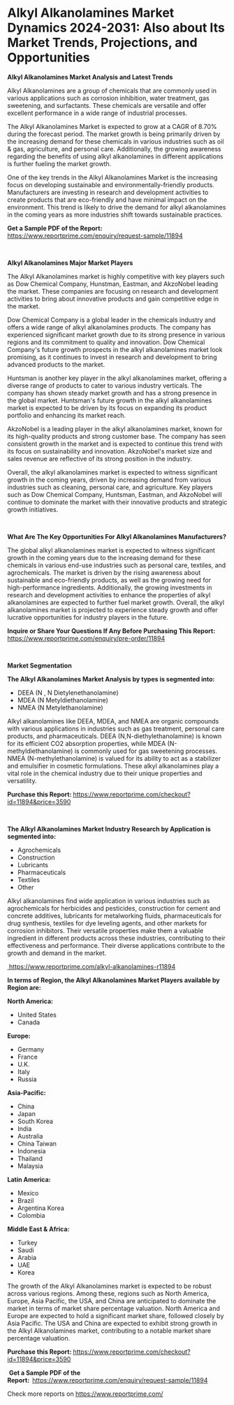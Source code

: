 <p><h1>Alkyl Alkanolamines Market Dynamics 2024-2031: Also about Its Market Trends, Projections, and Opportunities</h1></p><p><strong>Alkyl Alkanolamines Market Analysis and Latest Trends</strong></p>
<p><p>Alkyl Alkanolamines are a group of chemicals that are commonly used in various applications such as corrosion inhibition, water treatment, gas sweetening, and surfactants. These chemicals are versatile and offer excellent performance in a wide range of industrial processes.</p><p>The Alkyl Alkanolamines Market is expected to grow at a CAGR of 8.70% during the forecast period. The market growth is being primarily driven by the increasing demand for these chemicals in various industries such as oil & gas, agriculture, and personal care. Additionally, the growing awareness regarding the benefits of using alkyl alkanolamines in different applications is further fueling the market growth.</p><p>One of the key trends in the Alkyl Alkanolamines Market is the increasing focus on developing sustainable and environmentally-friendly products. Manufacturers are investing in research and development activities to create products that are eco-friendly and have minimal impact on the environment. This trend is likely to drive the demand for alkyl alkanolamines in the coming years as more industries shift towards sustainable practices.</p></p>
<p><strong>Get a Sample PDF of the Report:&nbsp;</strong> <a href="https://www.reportprime.com/enquiry/request-sample/11894">https://www.reportprime.com/enquiry/request-sample/11894</a></p>
<p>&nbsp;</p>
<p><strong>Alkyl Alkanolamines Major Market Players</strong></p>
<p><p>The Alkyl Alkanolamines market is highly competitive with key players such as Dow Chemical Company, Hunstman, Eastman, and AkzoNobel leading the market. These companies are focusing on research and development activities to bring about innovative products and gain competitive edge in the market.</p><p>Dow Chemical Company is a global leader in the chemicals industry and offers a wide range of alkyl alkanolamines products. The company has experienced significant market growth due to its strong presence in various regions and its commitment to quality and innovation. Dow Chemical Company's future growth prospects in the alkyl alkanolamines market look promising, as it continues to invest in research and development to bring advanced products to the market.</p><p>Huntsman is another key player in the alkyl alkanolamines market, offering a diverse range of products to cater to various industry verticals. The company has shown steady market growth and has a strong presence in the global market. Huntsman's future growth in the alkyl alkanolamines market is expected to be driven by its focus on expanding its product portfolio and enhancing its market reach.</p><p>AkzoNobel is a leading player in the alkyl alkanolamines market, known for its high-quality products and strong customer base. The company has seen consistent growth in the market and is expected to continue this trend with its focus on sustainability and innovation. AkzoNobel's market size and sales revenue are reflective of its strong position in the industry.</p><p>Overall, the alkyl alkanolamines market is expected to witness significant growth in the coming years, driven by increasing demand from various industries such as cleaning, personal care, and agriculture. Key players such as Dow Chemical Company, Huntsman, Eastman, and AkzoNobel will continue to dominate the market with their innovative products and strategic growth initiatives.</p></p>
<p>&nbsp;</p>
<p><strong>What Are The Key Opportunities For Alkyl Alkanolamines Manufacturers?</strong></p>
<p><p>The global alkyl alkanolamines market is expected to witness significant growth in the coming years due to the increasing demand for these chemicals in various end-use industries such as personal care, textiles, and agrochemicals. The market is driven by the rising awareness about sustainable and eco-friendly products, as well as the growing need for high-performance ingredients. Additionally, the growing investments in research and development activities to enhance the properties of alkyl alkanolamines are expected to further fuel market growth. Overall, the alkyl alkanolamines market is projected to experience steady growth and offer lucrative opportunities for industry players in the future.</p></p>
<p><strong>Inquire or Share Your Questions If Any Before Purchasing This Report:</strong> <a href="https://www.reportprime.com/enquiry/pre-order/11894">https://www.reportprime.com/enquiry/pre-order/11894</a></p>
<p>&nbsp;</p>
<p><strong>Market Segmentation</strong></p>
<p><strong>The Alkyl Alkanolamines Market Analysis by types is segmented into:</strong></p>
<p><ul><li>DEEA (N , N Dietylenethanolamine)</li><li>MDEA (N Metyldiethanolamine)</li><li>NMEA (N Metylethanolamine)</li></ul></p>
<p><p>Alkyl alkanolamines like DEEA, MDEA, and NMEA are organic compounds with various applications in industries such as gas treatment, personal care products, and pharmaceuticals. DEEA (N,N-diethylethanolamine) is known for its efficient CO2 absorption properties, while MDEA (N-methyldiethanolamine) is commonly used for gas sweetening processes. NMEA (N-methylethanolamine) is valued for its ability to act as a stabilizer and emulsifier in cosmetic formulations. These alkyl alkanolamines play a vital role in the chemical industry due to their unique properties and versatility.</p></p>
<p><strong>Purchase this Report:&nbsp;</strong><a href="https://www.reportprime.com/checkout?id=11894&price=3590">https://www.reportprime.com/checkout?id=11894&price=3590</a></p>
<p>&nbsp;</p>
<p><strong>The Alkyl Alkanolamines Market Industry Research by Application is segmented into:</strong></p>
<p><ul><li>Agrochemicals</li><li>Construction</li><li>Lubricants</li><li>Pharmaceuticals</li><li>Textiles</li><li>Other</li></ul></p>
<p><p>Alkyl alkanolamines find wide application in various industries such as agrochemicals for herbicides and pesticides, construction for cement and concrete additives, lubricants for metalworking fluids, pharmaceuticals for drug synthesis, textiles for dye leveling agents, and other markets for corrosion inhibitors. Their versatile properties make them a valuable ingredient in different products across these industries, contributing to their effectiveness and performance. Their diverse applications contribute to the growth and demand in the market.</p></p>
<p><a href="https://www.reportprime.com/alkyl-alkanolamines-r11894">&nbsp;https://www.reportprime.com/alkyl-alkanolamines-r11894</a></p>
<p><strong>In terms of Region, the Alkyl Alkanolamines Market Players available by Region are:</strong></p>
<p>
    <p> <strong> North America: </strong>
        <ul>
            <li>United States</li>
            <li>Canada</li>
        </ul>
        </p> 
    <p> <strong> Europe: </strong>
        <ul>
            <li>Germany</li>
            <li>France</li>
            <li>U.K.</li>
            <li>Italy</li>
            <li>Russia</li>
        </ul>
        </p> 
    <p> <strong> Asia-Pacific: </strong>
        <ul>
            <li>China</li>
            <li>Japan</li>
            <li>South Korea</li>
            <li>India</li>
            <li>Australia</li>
            <li>China Taiwan</li>
            <li>Indonesia</li>
            <li>Thailand</li>
            <li>Malaysia</li>
        </ul>
        </p> 
    <p> <strong> Latin America: </strong>
        <ul>
            <li>Mexico</li>
            <li>Brazil</li>
            <li>Argentina Korea</li>
            <li>Colombia</li>
        </ul>
        </p> 
    <p> <strong> Middle East & Africa: </strong>
        <ul>
            <li>Turkey</li>
            <li>Saudi</li>
            <li>Arabia</li>
            <li>UAE</li>
            <li>Korea</li>
        </ul>
    </p>
    </p>
<p><p>The growth of the Alkyl Alkanolamines market is expected to be robust across various regions. Among these, regions such as North America, Europe, Asia Pacific, the USA, and China are anticipated to dominate the market in terms of market share percentage valuation. North America and Europe are expected to hold a significant market share, followed closely by Asia Pacific. The USA and China are expected to exhibit strong growth in the Alkyl Alkanolamines market, contributing to a notable market share percentage valuation.</p></p>
<p><strong>Purchase this Report: </strong><a href="https://www.reportprime.com/checkout?id=11894&price=3590">https://www.reportprime.com/checkout?id=11894&price=3590</a></p>
<p>&nbsp;<strong>Get a Sample PDF of the Report:&nbsp;&nbsp;</strong><a href="https://www.reportprime.com/enquiry/request-sample/11894">https://www.reportprime.com/enquiry/request-sample/11894</a></p>
<p><strong></strong></p>
<p>Check more reports on <a href="https://www.reportprime.com/">https://www.reportprime.com/</a></p>